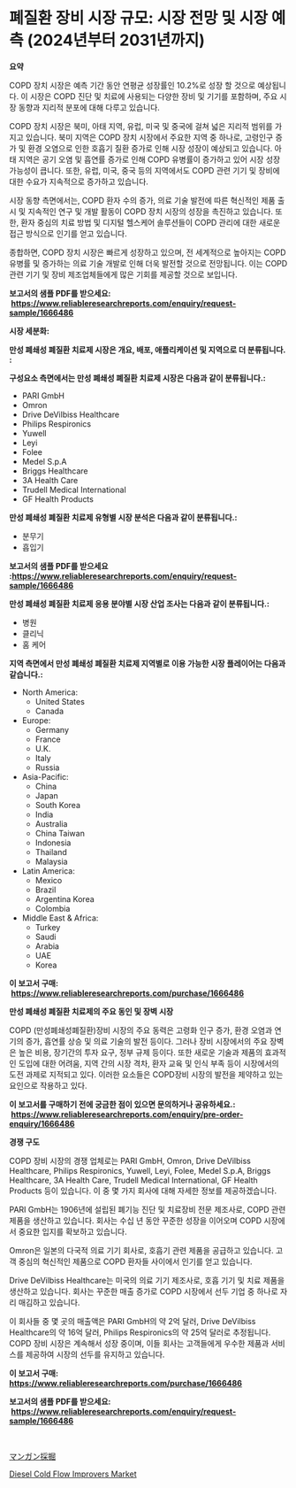 <p><h1>폐질환 장비 시장 규모: 시장 전망 및 시장 예측 (2024년부터 2031년까지)</h1></p><p><strong>요약</strong></p>
<p><p>COPD 장치 시장은 예측 기간 동안 연평균 성장률인 10.2%로 성장 할 것으로 예상됩니다. 이 시장은 COPD 진단 및 치료에 사용되는 다양한 장비 및 기기를 포함하며, 주요 시장 동향과 지리적 분포에 대해 다루고 있습니다.</p><p>COPD 장치 시장은 북미, 아태 지역, 유럽, 미국 및 중국에 걸쳐 넓은 지리적 범위를 가지고 있습니다. 북미 지역은 COPD 장치 시장에서 주요한 지역 중 하나로, 고령인구 증가 및 환경 오염으로 인한 호흡기 질환 증가로 인해 시장 성장이 예상되고 있습니다. 아태 지역은 공기 오염 및 흡연률 증가로 인해 COPD 유병률이 증가하고 있어 시장 성장 가능성이 큽니다. 또한, 유럽, 미국, 중국 등의 지역에서도 COPD 관련 기기 및 장비에 대한 수요가 지속적으로 증가하고 있습니다.</p><p>시장 동향 측면에서는, COPD 환자 수의 증가, 의료 기술 발전에 따른 혁신적인 제품 출시 및 지속적인 연구 및 개발 활동이 COPD 장치 시장의 성장을 촉진하고 있습니다. 또한, 환자 중심의 치료 방법 및 디지털 헬스케어 솔루션들이 COPD 관리에 대한 새로운 접근 방식으로 인기를 얻고 있습니다.</p><p>종합하면, COPD 장치 시장은 빠르게 성장하고 있으며, 전 세계적으로 높아지는 COPD 유병률 및 증가하는 의료 기술 개발로 인해 더욱 발전할 것으로 전망됩니다. 이는 COPD 관련 기기 및 장비 제조업체들에게 많은 기회를 제공할 것으로 보입니다.</p></p>
<p><strong>보고서의 샘플 PDF를 받으세요: &nbsp;<a href="https://www.reliableresearchreports.com/enquiry/request-sample/1666486">https://www.reliableresearchreports.com/enquiry/request-sample/1666486</a></strong></p>
<p><strong>시장 세분화:</strong></p>
<p><strong> 만성 폐쇄성 폐질환 치료제 시장은 개요, 배포, 애플리케이션 및 지역으로 더 분류됩니다. :</strong></p>
<p><strong>구성요소 측면에서는 만성 폐쇄성 폐질환 치료제 시장은 다음과 같이 분류됩니다.:</strong></p>
<p><ul><li>PARI GmbH</li><li>Omron</li><li>Drive DeVilbiss Healthcare</li><li>Philips Respironics</li><li>Yuwell</li><li>Leyi</li><li>Folee</li><li>Medel S.p.A</li><li>Briggs Healthcare</li><li>3A Health Care</li><li>Trudell Medical International</li><li>GF Health Products</li></ul></p>
<p><strong> 만성 폐쇄성 폐질환 치료제 유형별 시장 분석은 다음과 같이 분류됩니다.:</strong></p>
<p><ul><li>분무기</li><li>흡입기</li></ul></p>
<p><strong>보고서의 샘플 PDF를 받으세요 :<a href="https://www.reliableresearchreports.com/enquiry/request-sample/1666486">https://www.reliableresearchreports.com/enquiry/request-sample/1666486</a></strong></p>
<p><strong> 만성 폐쇄성 폐질환 치료제 응용 분야별 시장 산업 조사는 다음과 같이 분류됩니다.:</strong></p>
<p><ul><li>병원</li><li>클리닉</li><li>홈 케어</li></ul></p>
<p><strong>지역 측면에서 만성 폐쇄성 폐질환 치료제 지역별로 이용 가능한 시장 플레이어는 다음과 같습니다.:</strong></p>
<p><ul>
    <li>
        North America:
        <ul>
            <li>United States</li>
            <li>Canada</li>
        </ul>
    </li>
    <li>
        Europe:
        <ul>
            <li>Germany</li>
            <li>France</li>
            <li>U.K.</li>
            <li>Italy</li>
            <li>Russia</li>
        </ul>
    </li>
    <li>
        Asia-Pacific:
        <ul>
            <li>China</li>
            <li>Japan</li>
            <li>South Korea</li>
            <li>India</li>
            <li>Australia</li>
            <li>China Taiwan</li>
            <li>Indonesia</li>
            <li>Thailand</li>
            <li>Malaysia</li>
        </ul>
    </li>
    <li>
        Latin America:
        <ul>
            <li>Mexico</li>
            <li>Brazil</li>
            <li>Argentina Korea</li>
            <li>Colombia</li>
        </ul>
    </li>
    <li>
        Middle East & Africa:
        <ul>
            <li>Turkey</li>
            <li>Saudi</li>
            <li>Arabia</li>
            <li>UAE</li>
            <li>Korea</li>
        </ul>
    </li>
    </ul></p>
<p><strong>이 보고서 구매: &nbsp;<a href="https://www.reliableresearchreports.com/purchase/1666486">https://www.reliableresearchreports.com/purchase/1666486</a></strong></p>
<p><strong>만성 폐쇄성 폐질환 치료제의 주요 동인 및 장벽 시장</strong></p>
<p><p>COPD (만성폐쇄성폐질환)장비 시장의 주요 동력은 고령화 인구 증가, 환경 오염과 연기의 증가, 흡연률 상승 및 의료 기술의 발전 등이다. 그러나 장비 시장에서의 주요 장벽은 높은 비용, 장기간의 투자 요구, 정부 규제 등이다. 또한 새로운 기술과 제품의 효과적인 도입에 대한 어려움, 지역 간의 시장 격차, 환자 교육 및 인식 부족 등이 시장에서의 도전 과제로 지적되고 있다. 이러한 요소들은 COPD장비 시장의 발전을 제약하고 있는 요인으로 작용하고 있다.</p></p>
<p><strong>이 보고서를 구매하기 전에 궁금한 점이 있으면 문의하거나 공유하세요.: &nbsp;<a href="https://www.reliableresearchreports.com/enquiry/pre-order-enquiry/1666486">https://www.reliableresearchreports.com/enquiry/pre-order-enquiry/1666486</a></strong></p>
<p><strong>경쟁 구도</strong></p>
<p><p>COPD 장비 시장의 경쟁 업체로는 PARI GmbH, Omron, Drive DeVilbiss Healthcare, Philips Respironics, Yuwell, Leyi, Folee, Medel S.p.A, Briggs Healthcare, 3A Health Care, Trudell Medical International, GF Health Products 등이 있습니다. 이 중 몇 가지 회사에 대해 자세한 정보를 제공하겠습니다.</p><p>PARI GmbH는 1906년에 설립된 폐기능 진단 및 치료장비 전문 제조사로, COPD 관련 제품을 생산하고 있습니다. 회사는 수십 년 동안 꾸준한 성장을 이어오며 COPD 시장에서 중요한 입지를 확보하고 있습니다.</p><p>Omron은 일본의 다국적 의료 기기 회사로, 호흡기 관련 제품을 공급하고 있습니다. 고객 중심의 혁신적인 제품으로 COPD 환자들 사이에서 인기를 얻고 있습니다.</p><p>Drive DeVilbiss Healthcare는 미국의 의료 기기 제조사로, 호흡 기기 및 치료 제품을 생산하고 있습니다. 회사는 꾸준한 매출 증가로 COPD 시장에서 선두 기업 중 하나로 자리 매김하고 있습니다.</p><p>이 회사들 중 몇 곳의 매출액은 PARI GmbH의 약 2억 달러, Drive DeVilbiss Healthcare의 약 16억 달러, Philips Respironics의 약 25억 달러로 추정됩니다. COPD 장비 시장은 계속해서 성장 중이며, 이들 회사는 고객들에게 우수한 제품과 서비스를 제공하여 시장의 선두를 유지하고 있습니다.</p></p>
<p><strong>이 보고서 구매: &nbsp; <a href="https://www.reliableresearchreports.com/purchase/1666486">https://www.reliableresearchreports.com/purchase/1666486</a></strong></p>
<p><strong>보고서의 샘플 PDF를 받으세요: &nbsp;<a href="https://www.reliableresearchreports.com/enquiry/request-sample/1666486">https://www.reliableresearchreports.com/enquiry/request-sample/1666486</a></strong><strong></strong></p>
<p>&nbsp;</p>
<p><p><a href="https://github.com/SarahFahey88/Market-Research-Report-List-1/blob/main/662265315103.md">マンガン採掘</a></p><p><a href="https://pretty-mail-caf.notion.site/Diesel-Cold-Flow-Improvers-Market-Size-Global-Industry-Overview-Market-Segmentation-and-Forecast--3384237ae1e14613baba9fee7fb5d593">Diesel Cold Flow Improvers Market</a></p></p>